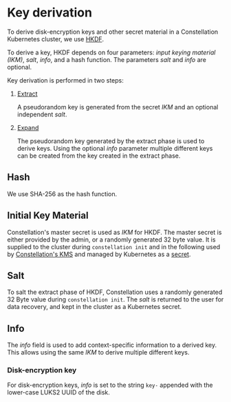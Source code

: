 # Key derivation

To derive disk-encryption keys and other secret material in a Constellation Kubernetes cluster, we use [HKDF](https://datatracker.ietf.org/doc/html/rfc5869).

To derive a key, HKDF depends on four parameters: *input keying material (IKM)*, *salt*, *info*, and a hash function.
The parameters *salt* and *info* are optional.

Key derivation is performed in two steps:

1. [Extract](https://datatracker.ietf.org/doc/html/rfc5869#section-2.2)

    A pseudorandom key is generated from the secret *IKM* and an optional independent *salt*.

2. [Expand](https://datatracker.ietf.org/doc/html/rfc5869#section-2.3)

    The pseudorandom key generated by the extract phase is used to derive keys.
    Using the optional *info* parameter multiple different keys can be created from the key created in the extract phase.

## Hash

We use SHA-256 as the hash function.

## Initial Key Material

Constellation's master secret is used as *IKM* for HKDF.
The master secret is either provided by the admin, or a randomly generated 32 byte value.
It is supplied to the cluster during `constellation init` and in the following used by [Constellation's KMS](../kms/) and managed by Kubernetes as a [secret](https://kubernetes.io/docs/concepts/configuration/secret/).

## Salt

To salt the extract phase of HKDF, Constellation uses a randomly generated 32 Byte value during `constellation init`.
The *salt* is returned to the user for data recovery, and kept in the cluster as a Kubernetes secret.

## Info

The *info* field is used to add context-specific information to a derived key.
This allows using the same *IKM* to derive multiple different keys.

### Disk-encryption key

For disk-encryption keys, *info* is set to the string `key-` appended with the lower-case LUKS2 UUID of the disk.
